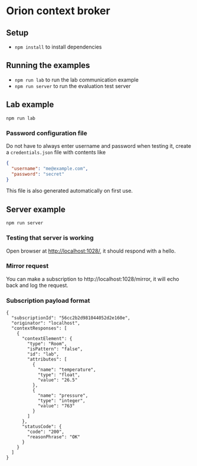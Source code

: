 Orion context broker
====================

Setup
-----
- `npm install` to install dependencies

Running the examples
--------------------
- `npm run lab` to run the lab communication example
- `npm run server` to run the evaluation test server

Lab example
-----------
`npm run lab`

### Password configuration file
Do not have to always enter username and password when testing it, create a `credentials.json` file with contents like
```json
{
  "username": "me@example.com",
  "password": "secret"
}
```
This file is also generated automatically on first use.

Server example
--------------
`npm run server`

### Testing that server is working
Open browser at [http://localhost:1028/](http://localhost:1028/), it should respond with a hello.


### Mirror request
You can make a subscription to http://localhost:1028/mirror, it will echo back and log the request.

### Subscription payload format
```
{
  "subscriptionId": "56cc2b2d981044052d2e160e",
  "originator": "localhost",
  "contextResponses": [
    {
      "contextElement": {
        "type": "Room",
        "isPattern": "false",
        "id": "lab",
        "attributes": [
          {
            "name": "temperature",
            "type": "float",
            "value": "26.5"
          },
          {
            "name": "pressure",
            "type": "integer",
            "value": "763"
          }
        ]
      },
      "statusCode": {
        "code": "200",
        "reasonPhrase": "OK"
      }
    }
  ]
}
```